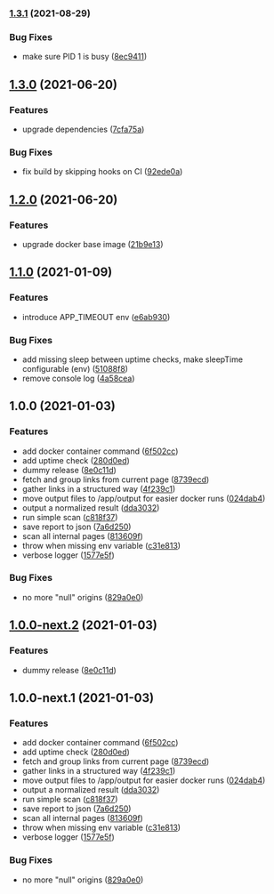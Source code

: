 ### [1.3.1](https://github.com/eskalacja/website-scanner/compare/v1.3.0...v1.3.1) (2021-08-29)


### Bug Fixes

* make sure PID 1 is busy ([8ec9411](https://github.com/eskalacja/website-scanner/commit/8ec941117fd1456dab875884c31ac3da21588d3b))

## [1.3.0](https://github.com/eskalacja/website-scanner/compare/v1.2.0...v1.3.0) (2021-06-20)


### Features

* upgrade dependencies ([7cfa75a](https://github.com/eskalacja/website-scanner/commit/7cfa75a439cfa378b803dee83f0dc87f53192b4d))


### Bug Fixes

* fix build by skipping hooks on CI ([92ede0a](https://github.com/eskalacja/website-scanner/commit/92ede0a756f5d5acef59c0e8598224cbbd7c8065))

## [1.2.0](https://github.com/eskalacja/website-scanner/compare/v1.1.0...v1.2.0) (2021-06-20)


### Features

* upgrade docker base image ([21b9e13](https://github.com/eskalacja/website-scanner/commit/21b9e134c0f58991446c294d15070e5d5cd9813f))

## [1.1.0](https://github.com/eskalacja/website-scanner/compare/v1.0.0...v1.1.0) (2021-01-09)


### Features

* introduce APP_TIMEOUT env ([e6ab930](https://github.com/eskalacja/website-scanner/commit/e6ab930f0b28f0ea29b2bf40923635d00c60e617))


### Bug Fixes

* add missing sleep between uptime checks, make sleepTime configurable (env) ([51088f8](https://github.com/eskalacja/website-scanner/commit/51088f843b1ffa32621e7de0783f571d83a440a8))
* remove console log ([4a58cea](https://github.com/eskalacja/website-scanner/commit/4a58cea0f4bd6d6f5681e7e135781609708e0699))

## 1.0.0 (2021-01-03)


### Features

* add docker container command ([6f502cc](https://github.com/eskalacja/website-scanner/commit/6f502ccfe69b5f25bd69e57aa00098559f76e1ed))
* add uptime check ([280d0ed](https://github.com/eskalacja/website-scanner/commit/280d0ed97116944b67e45ae0faf4257e5ae9b0be))
* dummy release ([8e0c11d](https://github.com/eskalacja/website-scanner/commit/8e0c11de82d9f8c3d0a4850bc1c7619a09dd5651))
* fetch and group links from current page ([8739ecd](https://github.com/eskalacja/website-scanner/commit/8739ecd5a936d5fe95acad47f509a4e2002f4ad5))
* gather links in a structured way ([4f239c1](https://github.com/eskalacja/website-scanner/commit/4f239c15e728208097b558e22707523f92579bf4))
* move output files to /app/output for easier docker runs ([024dab4](https://github.com/eskalacja/website-scanner/commit/024dab4b568e92afe77dfb2b96379f1e55e7e62b))
* output a normalized result ([dda3032](https://github.com/eskalacja/website-scanner/commit/dda3032600710cfc4ab698a95a67679d10ccb9bc))
* run simple scan ([c818f37](https://github.com/eskalacja/website-scanner/commit/c818f374e48004e188ad5c28d236fab94b2f549e))
* save report to json ([7a6d250](https://github.com/eskalacja/website-scanner/commit/7a6d250d04b3d80cd6912359320375548e71537d))
* scan all internal pages ([813609f](https://github.com/eskalacja/website-scanner/commit/813609f7788cc7197b6bf3522771480f893ebdb2))
* throw when missing env variable ([c31e813](https://github.com/eskalacja/website-scanner/commit/c31e813bbab021d98e1a1ec5deb15808f23d45f0))
* verbose logger ([1577e5f](https://github.com/eskalacja/website-scanner/commit/1577e5fb345c753e9a95c4024e8c572c83226d58))


### Bug Fixes

* no more "null" origins ([829a0e0](https://github.com/eskalacja/website-scanner/commit/829a0e00877e9770ae60fc73363255d5e821fd16))

## [1.0.0-next.2](https://github.com/eskalacja/website-scanner/compare/v1.0.0-next.1...v1.0.0-next.2) (2021-01-03)


### Features

* dummy release ([8e0c11d](https://github.com/eskalacja/website-scanner/commit/8e0c11de82d9f8c3d0a4850bc1c7619a09dd5651))

## 1.0.0-next.1 (2021-01-03)


### Features

* add docker container command ([6f502cc](https://github.com/eskalacja/website-scanner/commit/6f502ccfe69b5f25bd69e57aa00098559f76e1ed))
* add uptime check ([280d0ed](https://github.com/eskalacja/website-scanner/commit/280d0ed97116944b67e45ae0faf4257e5ae9b0be))
* fetch and group links from current page ([8739ecd](https://github.com/eskalacja/website-scanner/commit/8739ecd5a936d5fe95acad47f509a4e2002f4ad5))
* gather links in a structured way ([4f239c1](https://github.com/eskalacja/website-scanner/commit/4f239c15e728208097b558e22707523f92579bf4))
* move output files to /app/output for easier docker runs ([024dab4](https://github.com/eskalacja/website-scanner/commit/024dab4b568e92afe77dfb2b96379f1e55e7e62b))
* output a normalized result ([dda3032](https://github.com/eskalacja/website-scanner/commit/dda3032600710cfc4ab698a95a67679d10ccb9bc))
* run simple scan ([c818f37](https://github.com/eskalacja/website-scanner/commit/c818f374e48004e188ad5c28d236fab94b2f549e))
* save report to json ([7a6d250](https://github.com/eskalacja/website-scanner/commit/7a6d250d04b3d80cd6912359320375548e71537d))
* scan all internal pages ([813609f](https://github.com/eskalacja/website-scanner/commit/813609f7788cc7197b6bf3522771480f893ebdb2))
* throw when missing env variable ([c31e813](https://github.com/eskalacja/website-scanner/commit/c31e813bbab021d98e1a1ec5deb15808f23d45f0))
* verbose logger ([1577e5f](https://github.com/eskalacja/website-scanner/commit/1577e5fb345c753e9a95c4024e8c572c83226d58))


### Bug Fixes

* no more "null" origins ([829a0e0](https://github.com/eskalacja/website-scanner/commit/829a0e00877e9770ae60fc73363255d5e821fd16))
